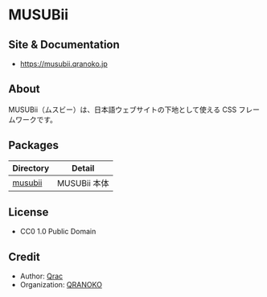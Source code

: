 # MUSUBii

## Site & Documentation

- https://musubii.qranoko.jp

## About

MUSUBii（ムスビー）は、日本語ウェブサイトの下地として使える CSS フレームワークです。

## Packages

| Directory                                                             | Detail       |
| --------------------------------------------------------------------- | ------------ |
| [musubii](https://github.com/qrac/musubii/tree/main/packages/musubii) | MUSUBii 本体 |

## License

- CC0 1.0 Public Domain

## Credit

- Author: [Qrac](https://qrac.jp)
- Organization: [QRANOKO](https://qranoko.jp)
